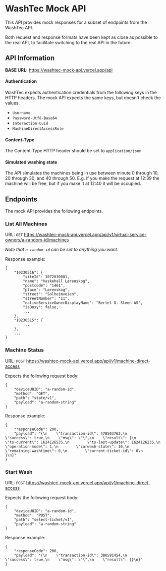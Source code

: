 # WashTec Mock API

This API provides mock responses for a subset of endpoints from the WashTec API.

Both request and response formats have been kept as close as possible to the real API, to facilitate switching to the
real API in the future.

## API Information

**BASE URL:** https://washtec-mock-api.vercel.app/api

#### Authentication

WashTec expects authentication credentials from the following keys in the HTTP headers. The mock API expects the same
keys, but doesn't check the values.

* `Username`
* `Password-Utf8-Base64`
* `Interaction-Uuid`
* `MachineDirectAccessRole`

#### Content-Type

The Content-Type HTTP header should be set to `application/json`

#### Simulated washing state

The API simulates the machines being in use between minute 0 through 10, 20 through 30, and 40 through 50. E.g. if you
make the request at 12:39 the machine will be free, but if you make it at 12:40 it will be occupied.

## Endpoints

The mock API provides the following endpoints.

### List All Machines

URL: `GET` https://washtec-mock-api.vercel.app/api/v1/virtual-service-owners/a-random-id/machines

*Note that `a-random-id` can be set to anything you want.*

Response example:

```
{
    "10230516": {
        "siteId": 1072839001,
        "name": "Vaskehall Lørenskog",
        "postcode": "1461",
        "place": "Lørenskog",
        "street": "Solheimveien",
        "streetNumber": "11",
        "nativeServiceOwnerDisplayName": "Bertel O. Steen AS",
        "isBusy": false,
        ...
    },
    "10230515": {
        ...
    },
    ...
}
```

### Machine Status

URL: `POST` https://washtec-mock-api.vercel.app/api/v1/machine-direct-access

Expects the following request body:

```
{
    "deviceUUID": "a-random-id",
    "method": "GET",
    "path": "state/v1",
    "payload": "a-random-string"
}
```

Response example:

```
{
    "responseCode": 200,
    "payload": "{\n    \"transaction-id\": 478503763,\n    \"success\": true,\n    \"msg\": \"\",\n    \"result\": {\n        \"ts-current\": 1624126535,\n        \"ts-last-update\": 1624126235,\n        \"operation-mode\": 1,\n        \"carwash-state\": 10,\n        \"remaining-washtime\": 0,\n        \"current-ticket-id\": 0\n    }\n}"
}
```

### Start Wash

URL: `POST` https://washtec-mock-api.vercel.app/api/v1/machine-direct-access

Expects the following request body:

```
{
    "deviceUUID": "a-random-id",
    "method": "POST",
    "path": "select-ticket/v1",
    "payload": "a-random-string"
}
```

Response example:

```
{
    "responseCode": 200,
    "payload": "{\n    \"transaction-id\": 380591454,\n    \"success\": true,\n    \"msg\": \"\",\n    \"result\": {}\n}"
}
```
